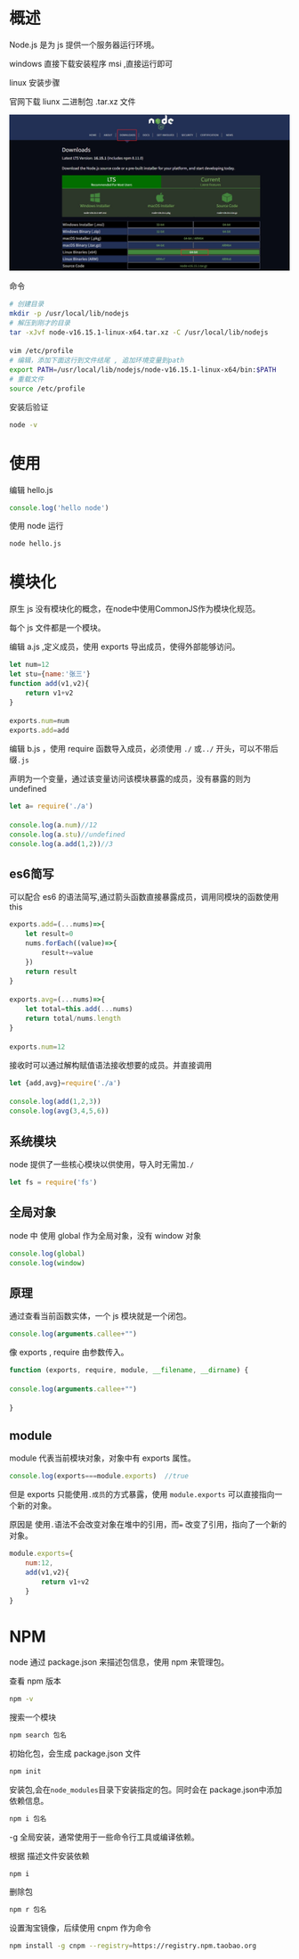 # 概述

Node.js 是为 js 提供一个服务器运行环境。

windows 直接下载安装程序 msi ,直接运行即可

linux 安装步骤

官网下载 liunx 二进制包 .tar.xz 文件

![](img/n1.jpg)

命令

```bash
# 创建目录
mkdir -p /usr/local/lib/nodejs
# 解压到刚才的目录
tar -xJvf node-v16.15.1-linux-x64.tar.xz -C /usr/local/lib/nodejs

vim /etc/profile
# 编辑，添加下面这行到文件结尾 , 追加环境变量到path
export PATH=/usr/local/lib/nodejs/node-v16.15.1-linux-x64/bin:$PATH
# 重载文件
source /etc/profile
```

安装后验证

```bash
node -v
```

# 使用

编辑 hello.js

```js
console.log('hello node')
```

使用 node 运行

```bash
node hello.js
```

# 模块化

原生 js 没有模块化的概念，在node中使用CommonJS作为模块化规范。

每个 js 文件都是一个模块。

编辑 a.js ,定义成员，使用 exports 导出成员，使得外部能够访问。

```js
let num=12
let stu={name:'张三'}
function add(v1,v2){
    return v1+v2
}

exports.num=num
exports.add=add
```

编辑 b.js ，使用 require 函数导入成员，必须使用 `./` 或`../` 开头，可以不带后缀`.js`

声明为一个变量，通过该变量访问该模块暴露的成员，没有暴露的则为 undefined

```js
let a= require('./a')

console.log(a.num)//12
console.log(a.stu)//undefined
console.log(a.add(1,2))//3
```

## es6简写

可以配合 es6 的语法简写,通过箭头函数直接暴露成员，调用同模块的函数使用 this 

```js
exports.add=(...nums)=>{
    let result=0
    nums.forEach((value)=>{
        result+=value
    })
    return result
}

exports.avg=(...nums)=>{
    let total=this.add(...nums)
    return total/nums.length
}

exports.num=12
```

接收时可以通过解构赋值语法接收想要的成员。并直接调用

```js
let {add,avg}=require('./a')

console.log(add(1,2,3))
console.log(avg(3,4,5,6))
```

## 系统模块

node 提供了一些核心模块以供使用，导入时无需加`./`

```js
let fs = require('fs')
```

## 全局对象

node 中 使用 global 作为全局对象，没有 window 对象

```js
console.log(global)
console.log(window)
```

## 原理

通过查看当前函数实体，一个 js 模块就是一个闭包。

```js
console.log(arguments.callee+"")
```

像 exports , require 由参数传入。

```js
function (exports, require, module, __filename, __dirname) {

console.log(arguments.callee+"")

}
```

## module

module 代表当前模块对象，对象中有 exports 属性。

```js
console.log(exports===module.exports)  //true
```

但是 exports 只能使用`.成员`的方式暴露，使用 `module.exports` 可以直接指向一个新的对象。

原因是 使用`.`语法不会改变对象在堆中的引用，而`=` 改变了引用，指向了一个新的对象。

```js
module.exports={
    num:12,
    add(v1,v2){
        return v1+v2
    }
}
```



 # NPM

node 通过 package.json 来描述包信息，使用 npm 来管理包。

查看 npm 版本

```bash
npm -v
```

搜索一个模块

```bash
npm search 包名
```

初始化包，会生成 package.json 文件

```bash
npm init
```

安装包,会在`node_modules`目录下安装指定的包。同时会在 package.json中添加依赖信息。

```bash
npm i 包名
```

-g 全局安装，通常使用于一些命令行工具或编译依赖。

根据 描述文件安装依赖

```
npm i
```

删除包

```bash
npm r 包名
```

设置淘宝镜像，后续使用 cnpm 作为命令

```bash
npm install -g cnpm --registry=https://registry.npm.taobao.org
```



